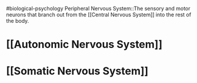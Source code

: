 #biological-psychology 
Peripheral Nervous System::The sensory and motor neurons that branch out from the [[Central Nervous System]] into the rest of the body.
<!--SR:!2023-12-21,3,250-->
# [[Autonomic Nervous System]]
# [[Somatic Nervous System]]